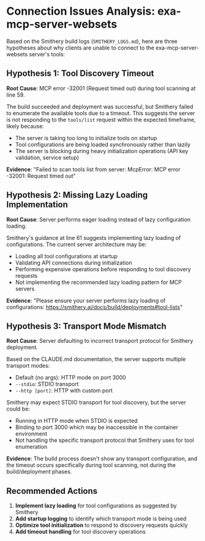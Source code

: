 # Connection Issues Analysis: exa-mcp-server-websets

Based on the Smithery build logs (`SMITHERY_LOGS.md`), here are three hypotheses about why clients are unable to connect to the exa-mcp-server-websets server's tools:

## Hypothesis 1: Tool Discovery Timeout
**Root Cause**: MCP error -32001 (Request timed out) during tool scanning at line 59.

The build succeeded and deployment was successful, but Smithery failed to enumerate the available tools due to a timeout. This suggests the server is not responding to the `tools/list` request within the expected timeframe, likely because:
- The server is taking too long to initialize tools on startup
- Tool configurations are being loaded synchronously rather than lazily
- The server is blocking during heavy initialization operations (API key validation, service setup)

**Evidence**: "Failed to scan tools list from server: McpError: MCP error -32001: Request timed out"

## Hypothesis 2: Missing Lazy Loading Implementation
**Root Cause**: Server performs eager loading instead of lazy configuration loading.

Smithery's guidance at line 61 suggests implementing lazy loading of configurations. The current server architecture may be:
- Loading all tool configurations at startup
- Validating API connections during initialization
- Performing expensive operations before responding to tool discovery requests
- Not implementing the recommended lazy loading pattern for MCP servers

**Evidence**: "Please ensure your server performs lazy loading of configurations: https://smithery.ai/docs/build/deployments#tool-lists"

## Hypothesis 3: Transport Mode Mismatch
**Root Cause**: Server defaulting to incorrect transport protocol for Smithery deployment.

Based on the CLAUDE.md documentation, the server supports multiple transport modes:
- Default (no args): HTTP mode on port 3000
- `--stdio`: STDIO transport
- `--http [port]`: HTTP with custom port

Smithery may expect STDIO transport for tool discovery, but the server could be:
- Running in HTTP mode when STDIO is expected
- Binding to port 3000 which may be inaccessible in the container environment
- Not handling the specific transport protocol that Smithery uses for tool enumeration

**Evidence**: The build process doesn't show any transport configuration, and the timeout occurs specifically during tool scanning, not during the build/deployment phases.

## Recommended Actions

1. **Implement lazy loading** for tool configurations as suggested by Smithery
2. **Add startup logging** to identify which transport mode is being used
3. **Optimize tool initialization** to respond to discovery requests quickly
4. **Add timeout handling** for tool discovery operations
